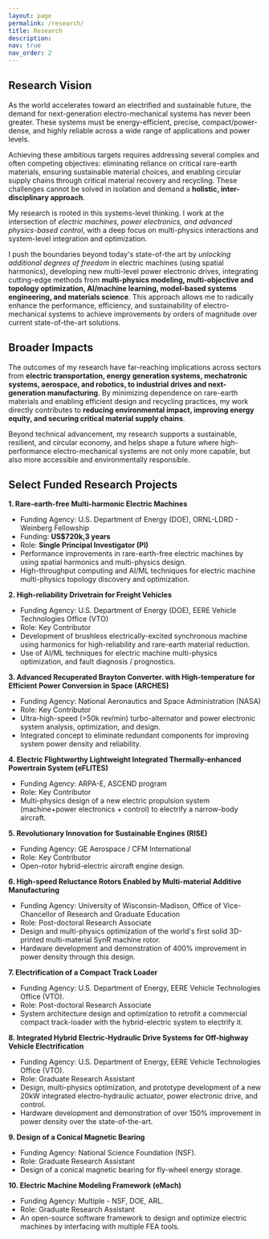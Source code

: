 ```yaml
---
layout: page
permalink: /research/
title: Research
description:
nav: true
nav_order: 2
---
```

## Research Vision
As the world accelerates toward an electrified and sustainable future, the demand for next-generation electro-mechanical systems has never been greater. 
These systems must be energy-efficient, precise, compact/power-dense, and highly reliable across a wide range of applications and power levels.

Achieving these ambitious targets requires addressing several complex and often competing objectives: eliminating reliance on critical rare-earth materials, ensuring sustainable material choices, and enabling circular supply chains through critical material recovery and recycling. 
These challenges cannot be solved in isolation and demand a **holistic, inter-disciplinary approach**.

My research is rooted in this systems-level thinking. I work at the intersection of *electric machines, power electronics, and advanced physics-based control*, with a deep focus on multi-physics interactions and system-level integration and optimization.

I push the boundaries beyond today's state-of-the art by *unlocking additional degrees of freedom* in electric machines (using spatial harmonics), developing new multi-level power electronic drives, integrating cutting-edge methods from **multi-physics modeling, multi-objective and topology optimization, AI/machine learning, model-based systems engineering, and materials science**. 
This approach allows me to radically enhance the performance, efficiency, and sustainability of electro-mechanical systems to achieve improvements by orders of magnitude over current state-of-the-art solutions.

## Broader Impacts
The outcomes of my research have far-reaching implications across sectors from **electric transportation, energy generation systems, mechatronic systems, aerospace, and robotics, to industrial drives and next-generation manufacturing**. 
By minimizing dependence on rare-earth materials and enabling efficient design and recycling practices, my work directly contributes to **reducing environmental impact, improving energy equity, and securing critical material supply chains**.

Beyond technical advancement, my research supports a sustainable, resilient, and circular economy, and helps shape a future where high-performance electro-mechanical systems are not only more capable, but also more accessible and environmentally responsible.

## Select Funded Research Projects

**1. Rare-earth-free Multi-harmonic Electric Machines**
  - Funding Agency: U.S. Department of Energy (DOE), ORNL-LDRD - Weinberg Fellowship
  - Funding: **US$720k,3 years**
  - Role: **Single Principal Investigator (PI)**
  - Performance improvements in rare-earth-free electric machines by using spatial harmonics and multi-physics design.
  - High-throughput computing and AI/ML techniques for electric machine multi-physics topology discovery and optimization.

**2. High-reliability Drivetrain for Freight Vehicles**
- Funding Agency: U.S. Department of Energy (DOE), EERE Vehicle Technologies Office (VTO)
- Role: Key Contributor
- Development of brushless electrically-excited synchronous machine using harmonics for high-reliability and rare-earth material reduction.
- Use of AI/ML techniques for electric machine multi-physics optimization, and fault diagnosis / prognostics.
	
**3. Advanced Recuperated Brayton Converter. with High-temperature for Efficient Power Conversion in Space (ARCHES)**
- Funding Agency: National Aeronautics and Space Administration (NASA)
- Role: Key Contributor
- Ultra-high-speed (>50k rev/min) turbo-alternator and power electronic system analysis, optimization, and design.
- Integrated concept to eliminate redundant components for improving system power density and reliability.
	
**4. Electric Flightworthy Lightweight Integrated Thermally-enhanced Powertrain System (eFLITES)**
- Funding Agency: ARPA-E, ASCEND program
- Role: Key Contributor
- Multi-physics design of a new electric propulsion system (machine+power electronics + control) to electrify a narrow-body aircraft.
	
**5. Revolutionary Innovation for Sustainable Engines (RISE)**
- Funding Agency: GE Aerospace / CFM International
- Role: Key Contributor
- Open-rotor hybrid-electric aircraft engine design.

**6. High-speed Reluctance Rotors Enabled by Multi-material Additive Manufacturing**
- Funding Agency: University of Wisconsin-Madison, Office of Vice-Chancellor of Research and Graduate Education
- Role: Post-doctoral Research Associate
- Design and multi-physics optimization of the world's first solid 3D-printed multi-material SynR machine rotor.
- Hardware development and demonstration of 400% improvement in power density through this design.
	
**7. Electrification of a Compact Track Loader**
- Funding Agency: U.S. Department of Energy, EERE Vehicle Technologies Office (VTO).
- Role: Post-doctoral Research Associate
- System architecture design and optimization to retrofit a commercial compact track-loader with the hybrid-electric system to electrify it.
	
**8. Integrated Hybrid Electric-Hydraulic Drive Systems for Off-highway Vehicle Electrification**
- Funding Agency: U.S. Department of Energy, EERE Vehicle Technologies Office (VTO).
- Role: Graduate Research Assistant
- Design, multi-physics optimization, and prototype development of a new 20kW integrated electro-hydraulic actuator, power electronic drive, and control.
- Hardware development and demonstration of over 150% improvement in power density over the state-of-the-art.

**9. Design of a Conical Magnetic Bearing**
- Funding Agency: National Science Foundation (NSF).
- Role: Graduate Research Assistant
- Design of a conical magnetic bearing for fly-wheel energy storage.
	
**10. Electric Machine Modeling Framework (eMach)**
- Funding Agency: Multiple - NSF, DOE, ARL.
- Role: Graduate Research Assistant
- An open-source software framework to design and optimize electric machines by interfacing with multiple FEA tools.
